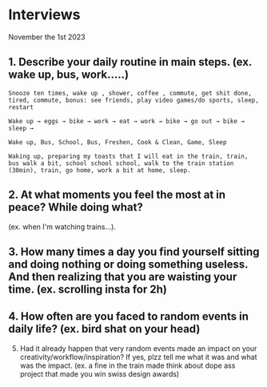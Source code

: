 # Interviews

November the 1st 2023

## 1. Describe your daily routine in main steps. (ex. wake up, bus, work.....)

    Snooze ten times, wake up , shower, coffee , commute, get shit done, tired, commute, bonus: see friends, play video games/do sports, sleep, restart

    Wake up → eggs → bike → work → eat → work → bike → go out → bike → sleep →

    Wake up, Bus, School, Bus, Freshen, Cook & Clean, Game, Sleep

    Waking up, preparing my toasts that I will eat in the train, train, bus walk a bit, school school school, walk to the train station (30min), train, go home, work a bit at home, sleep.

## 2. At what moments you feel the most at in peace? While doing what?

(ex. when I'm watching trains...).

## 3. How many times a day you find yourself sitting and doing nothing or doing something useless. And then realizing that you are waisting your time. (ex. scrolling insta for 2h)

## 4. How often are you faced to random events in daily life? (ex. bird shat on your head)

5. Had it already happen that very random events made an impact on your creativity/workflow/inspiration? If yes, plzz tell me what it was and what was the impact. (ex. a fine in the train made think about dope ass project that made you win swiss design awards)
